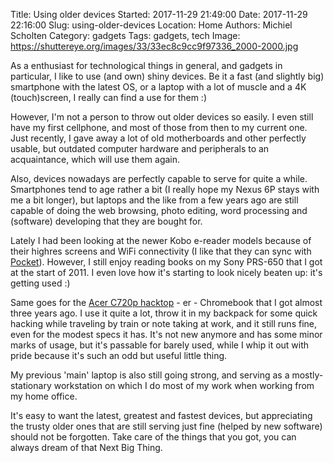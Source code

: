 Title: Using older devices
Started: 2017-11-29 21:49:00
Date: 2017-11-29 22:16:00
Slug: using-older-devices
Location: Home
Authors: Michiel Scholten
Category: gadgets
Tags: gadgets, tech
Image: https://shuttereye.org/images/33/33ec8c9cc9f97336_2000-2000.jpg

As a enthusiast for technological things in general, and gadgets in particular, I like to use (and own) shiny devices. Be it a fast (and slightly big) smartphone with the latest OS, or a laptop with a lot of muscle and a 4K (touch)screen, I really can find a use for them :)

However, I'm not a person to throw out older devices so easily. I even still have my first cellphone, and most of those from then to my current one. Just recently, I gave away a lot of old motherboards and other perfectly usable, but outdated computer hardware and peripherals to an acquaintance, which will use them again.

Also, devices nowadays are perfectly capable to serve for quite a while. Smartphones tend to age rather a bit (I really hope my Nexus 6P stays with me a bit longer), but laptops and the like from a few years ago are still capable of doing the web browsing, photo editing, word processing and (software) developing that they are bought for.

Lately I had been looking at the newer Kobo e-reader models because of their highres screens and WiFi connectivity (I like that they can sync with [Pocket](https://getpocket.com/)). However, I still enjoy reading books on my Sony PRS-650 that I got at the start of 2011. I even love how it's starting to look nicely beaten up: it's getting used :)

Same goes for the [Acer C720p hacktop]({filename}/20150407-acer-c720p-chromebook-my-new-hacktop.md) - er - Chromebook that I got almost three years ago. I use it quite a lot, throw it in my backpack for some quick hacking while traveling by train or note taking at work, and it still runs fine, even for the modest specs it has. It's not new anymore and has some minor marks of usage, but it's passable for barely used, while I whip it out with pride because it's such an odd but useful little thing.

My previous 'main' laptop is also still going strong, and serving as a mostly-stationary workstation on which I do most of my work when working from my home office.

It's easy to want the latest, greatest and fastest devices, but appreciating the trusty older ones that are still serving just fine (helped by new software) should not be forgotten. Take care of the things that you got, you can always dream of that Next Big Thing.
